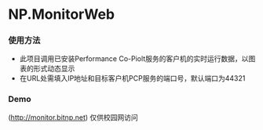 # NP.MonitorWeb

### 使用方法
* 此项目调用已安装Performance Co-Piolt服务的客户机的实时运行数据，以图表的形式动态显示
* 在URL处需填入IP地址和目标客户机PCP服务的端口号，默认端口为44321

> [IP]:[Port]

### Demo
(http://monitor.bitnp.net) 仅供校园网访问
